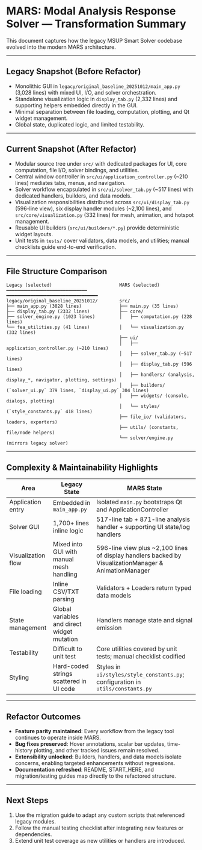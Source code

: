 # MARS: Modal Analysis Response Solver — Transformation Summary

This document captures how the legacy MSUP Smart Solver codebase evolved into the modern MARS architecture.

---

## Legacy Snapshot (Before Refactor)

- Monolithic GUI in `legacy/original_baseline_20251012/main_app.py` (3,028 lines) with mixed UI, I/O, and solver orchestration.
- Standalone visualization logic in `display_tab.py` (2,332 lines) and supporting helpers embedded directly in the GUI.
- Minimal separation between file loading, computation, plotting, and Qt widget management.
- Global state, duplicated logic, and limited testability.

---

## Current Snapshot (After Refactor)

- Modular source tree under `src/` with dedicated packages for UI, core computation, file I/O, solver bindings, and utilities.
- Central window controller in `src/ui/application_controller.py` (~210 lines) mediates tabs, menus, and navigation.
- Solver workflow encapsulated in `src/ui/solver_tab.py` (~517 lines) with dedicated handlers, builders, and data models.
- Visualization responsibilities distributed across `src/ui/display_tab.py` (596-line view), six display handler modules (~2,100 lines), and `src/core/visualization.py` (332 lines) for mesh, animation, and hotspot management.
- Reusable UI builders (`src/ui/builders/*.py`) provide deterministic widget layouts.
- Unit tests in `tests/` cover validators, data models, and utilities; manual checklists guide end-to-end verification.

---

## File Structure Comparison

```
Legacy (selected)                         MARS (selected)
━━━━━━━━━━━━━━━━━━━━━━━━━━━━━━            ━━━━━━━━━━━━━━━━━━━━━━━━━━━━━━━━━━
legacy/original_baseline_20251012/        src/
├── main_app.py (3028 lines)              ├── main.py (35 lines)
├── display_tab.py (2332 lines)           ├── core/
├── solver_engine.py (1023 lines)         │   ├── computation.py (228 lines)
└── fea_utilities.py (41 lines)           │   └── visualization.py (332 lines)
                                          ├── ui/
                                          │   ├── application_controller.py (~210 lines)
                                          │   ├── solver_tab.py (~517 lines)
                                          │   ├── display_tab.py (596 lines)
                                          │   ├── handlers/ (analysis, display_*, navigator, plotting, settings)
                                          │   ├── builders/ (`solver_ui.py` 379 lines, `display_ui.py` 304 lines)
                                          │   ├── widgets/ (console, dialogs, plotting)
                                          │   └── styles/ (`style_constants.py` 418 lines)
                                          ├── file_io/ (validators, loaders, exporters)
                                          ├── utils/ (constants, file/node helpers)
                                          └── solver/engine.py (mirrors legacy solver)
```

---

## Complexity & Maintainability Highlights

| Area                          | Legacy State                                   | MARS State                                                  |
|-------------------------------|-----------------------------------------------|-------------------------------------------------------------|
| Application entry             | Embedded in `main_app.py`                     | Isolated `main.py` bootstraps Qt and ApplicationController  |
| Solver GUI                    | 1,700+ lines inline logic                     | 517-line tab + 871-line analysis handler + supporting UI state/log handlers |
| Visualization flow            | Mixed into GUI with manual mesh handling      | 596-line view plus ~2,100 lines of display handlers backed by VisualizationManager & AnimationManager |
| File loading                  | Inline CSV/TXT parsing                        | Validators + Loaders return typed data models               |
| State management              | Global variables and direct widget mutation   | Handlers manage state and signal emission                   |
| Testability                   | Difficult to unit test                        | Core utilities covered by unit tests; manual checklist codified |
| Styling                       | Hard-coded strings scattered in UI code       | Styles in `ui/styles/style_constants.py`; configuration in `utils/constants.py` |

---

## Refactor Outcomes

- **Feature parity maintained**: Every workflow from the legacy tool continues to operate inside MARS.
- **Bug fixes preserved**: Hover annotations, scalar bar updates, time-history plotting, and other tracked issues remain resolved.
- **Extensibility unlocked**: Builders, handlers, and data models isolate concerns, enabling targeted enhancements without regressions.
- **Documentation refreshed**: README, START_HERE, and migration/testing guides map directly to the refactored structure.

---

## Next Steps

1. Use the migration guide to adapt any custom scripts that referenced legacy modules.
2. Follow the manual testing checklist after integrating new features or dependencies.
3. Extend unit test coverage as new utilities or handlers are introduced.
